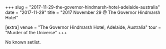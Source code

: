 +++
slug = "2017-11-29-the-governor-hindmarsh-hotel-adelaide-australia"
date = "2017-11-29"
title = "2017 November 29 @ The Governor Hindmarsh Hotel"

[extra]
venue = "The Governor Hindmarsh Hotel, Adelaide, Australia"
tour = "Murder of the Universe"
+++

No known setlist.
